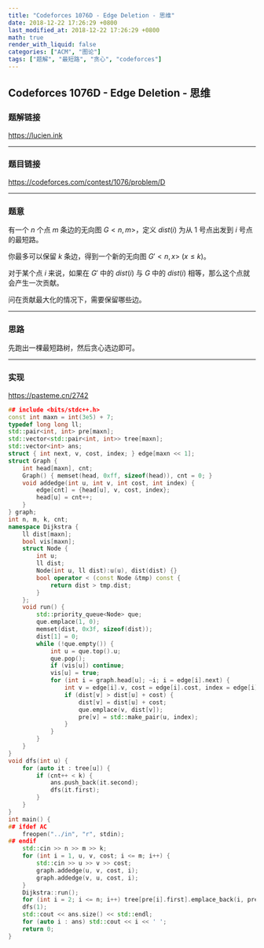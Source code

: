 ```yaml
---
title: "Codeforces 1076D - Edge Deletion - 思维"
date: 2018-12-22 17:26:29 +0800
last_modified_at: 2018-12-22 17:26:29 +0800
math: true
render_with_liquid: false
categories: ["ACM", "图论"]
tags: ["题解", "最短路", "贪心", "codeforces"]
---
```


## Codeforces 1076D - Edge Deletion - 思维

### 题解链接

https://lucien.ink

---
### 题目链接

https://codeforces.com/contest/1076/problem/D

---
### 题意

有一个 $n$ 个点 $m$ 条边的无向图 $G<n, m>$，定义 $dist(i)$ 为从 $1$ 号点出发到 $i$ 号点的最短路。

你最多可以保留 $k$ 条边，得到一个新的无向图 $G'<n, x>\ (x \leq k)$。

对于某个点 $i$ 来说，如果在 $G'$ 中的 $dist(i)$ 与 $G$ 中的 $dist(i)$ 相等，那么这个点就会产生一次贡献。

问在贡献最大化的情况下，需要保留哪些边。

---
### 思路

先跑出一棵最短路树，然后贪心选边即可。

---
### 实现

https://pasteme.cn/2742

```cpp
## include <bits/stdc++.h>
const int maxn = int(3e5) + 7;
typedef long long ll;
std::pair<int, int> pre[maxn];
std::vector<std::pair<int, int>> tree[maxn];
std::vector<int> ans;
struct { int next, v, cost, index; } edge[maxn << 1];
struct Graph {
    int head[maxn], cnt;
    Graph() { memset(head, 0xff, sizeof(head)), cnt = 0; }
    void addedge(int u, int v, int cost, int index) {
        edge[cnt] = {head[u], v, cost, index};
        head[u] = cnt++;
    }
} graph;
int n, m, k, cnt;
namespace Dijkstra {
    ll dist[maxn];
    bool vis[maxn];
    struct Node {
        int u;
        ll dist;
        Node(int u, ll dist):u(u), dist(dist) {}
        bool operator < (const Node &tmp) const {
            return dist > tmp.dist;
        }
    };
    void run() {
        std::priority_queue<Node> que;
        que.emplace(1, 0);
        memset(dist, 0x3f, sizeof(dist));
        dist[1] = 0;
        while (!que.empty()) {
            int u = que.top().u;
            que.pop();
            if (vis[u]) continue;
            vis[u] = true;
            for (int i = graph.head[u]; ~i; i = edge[i].next) {
                int v = edge[i].v, cost = edge[i].cost, index = edge[i].index;
                if (dist[v] > dist[u] + cost) {
                    dist[v] = dist[u] + cost;
                    que.emplace(v, dist[v]);
                    pre[v] = std::make_pair(u, index);
                }
            }
        }
    }
}
void dfs(int u) {
    for (auto it : tree[u]) {
        if (cnt++ < k) {
            ans.push_back(it.second);
            dfs(it.first);
        }
    }
}
int main() {
## ifdef AC
    freopen("../in", "r", stdin);
## endif
    std::cin >> n >> m >> k;
    for (int i = 1, u, v, cost; i <= m; i++) {
        std::cin >> u >> v >> cost;
        graph.addedge(u, v, cost, i);
        graph.addedge(v, u, cost, i);
    }
    Dijkstra::run();
    for (int i = 2; i <= n; i++) tree[pre[i].first].emplace_back(i, pre[i].second);
    dfs(1);
    std::cout << ans.size() << std::endl;
    for (auto i : ans) std::cout << i << ' ';
    return 0;
}

```